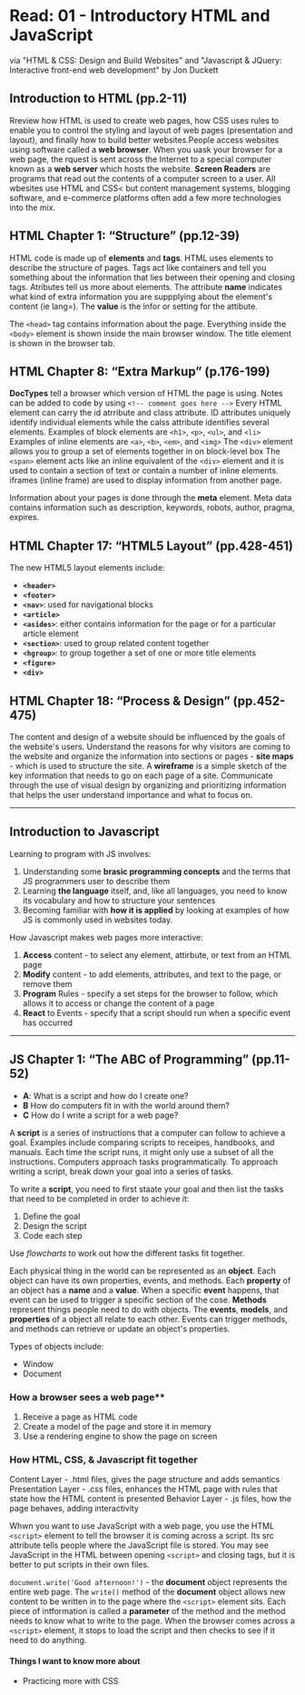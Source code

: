 # Read: 01 - Introductory HTML and JavaScript

via "HTML & CSS: Design and Build Websites" and "Javascript & JQuery: Interactive front-end web development" by Jon Duckett

## Introduction to HTML (pp.2-11)

Rreview how HTML is used to create web pages, how CSS uses rules to enable you to control the styling and layout of web pages (presentation and layout), and finally how to build better websites.People access websites using software called a **web browser**. When you uask your browser for a web page, the rquest is sent across the Internet to a special computer known as a **web server** which hosts the website. **Screen Readers** are programs that read out the contents of a computer screen to a user. All wbesites use HTML and CSS< but content management systems, blogging software, and e-commerce platforms often add a few more technologies into the mix.

## HTML Chapter 1: “Structure” (pp.12-39)

HTML code is made up of **elements** and **tags**. HTML uses elements to describe the structure of pages. Tags act like containers and tell you something about the information that lies between their opening and closing tags. Atributes tell us more about elements. The attribute **name** indicates what kind of extra information you are suppplying about the element's content (ie lang=). The **value** is the infor or setting for the attibute.

The `<head>` tag contains information about the page. Everything inside the `<body>` element is shown inside the main browser window. The title element is shown in the browser tab.

## HTML Chapter 8: “Extra Markup” (p.176-199)

**DocTypes** tell a browser which version of HTML the page is using. Notes can be added to code by using `<!-- comment goes here -->`
Every HTML element can carry the id atrribute and class attribute. ID attributes uniquely identify individual elements while the calss attribute identifies several elements.
Examples of block elements are `<h1>`, `<p>`, `<ul>`, and `<li>`
Examples of inline elements are `<a>`, `<b>`, `<em>`, and `<img>`
The `<div>` element allows you to group a set of elements together in on block-level box
The `<span>` element acts like an inline equivalent of the `<div>` element and it is used to contain a section of text or contain a number of inline elements.
iframes (inline frame) are used to display information from another page.

Information about your pages is done through the **meta** element. Meta data contains information such as description, keywords, robots, author, pragma, expires.

## HTML Chapter 17: “HTML5 Layout” (pp.428-451)

The new HTML5 layout elements include:

- **`<header>`**
- **`<footer>`**
- **`<nav>`**: used for navigational blocks
- **`<article>`**
- **`<asides>`**: either contains information for the page or for a particular article element
- **`<section>`**: used to group related content together
- **`<hgroup>`**: to group together a set of one or more title elements
- **`<figure>`**
- **`<div>`**

## HTML Chapter 18: “Process & Design” (pp.452-475)

The content and design of a website should be influenced by the goals of the website's users. Understand the reasons for why visitors are coming to the website and organize the information into sections or pages - **site maps** - which is used to structure the site. A **wireframe** is a simple sketch of the key information that needs to go on each page of a site. Communicate through the use of visual design by organizing and prioritizing information that helps the user understand importance and what to focus on.

---

## Introduction to Javascript

Learning to program with JS involves:

1. Understanding some **brasic programming concepts** and the terms that JS programmers user to describe them
2. Learning **the language** itself, and, like all languages, you need to know its vocabulary and how to structure your sentences
3. Becoming familiar with **how it is applied** by looking at examples of how JS is commonly used in websites today.

How Javascript makes web pages more interactive:

1. **Access** content - to select any element, attirbute, or text from an HTML page
2. **Modify** content - to add elements, attributes, and text to the page, or remove them
3. **Program** Rules - specify a set steps for the browser to follow, which allows it to access or change the content of a page
4. **React** to Events - specify that a script should run when a specific event has occurred

---

## JS Chapter 1: “The ABC of Programming” (pp.11-52)

- **A**: What is a script and how do I create one?
- **B** How do computers fit in with the world around them?
- **C** How do I write a script for a web page?

A **script** is a series of instructions that a computer can follow to achieve a goal. Examples include comparing scripts to receipes, handbooks, and manuals. Each time the script runs, it might only use a subset of all the instructions. Computers approach tasks programmatically. To approach writing a script, break down your goal into a series of tasks.

To write a **script**, you need to first staate your goal and then list the tasks that need to be completed in order to achieve it:

1. Define the goal
2. Design the script
3. Code each step

Use *flowcharts* to work out how the different tasks fit together.

Each physical thing in the world can be represented as an **object**. Each object can have its own properties, events, and methods. Each **property** of an object has a **name** and a **value**. When a specific **event** happens, that event can be used to trigger a specific section of the cose. **Methods** represent things people need to do with objects. The **events**, **models**, and **properties** of a object all relate to each other. Events can trigger methods, and methods can retrieve or update an object's properties.

Types of objects include:

- Window
- Document

### How a browser sees a web page**

1. Receive a page as HTML code
2. Create a model of the page and store it in memory
3. Use a rendering engine to show the page on screen

### How HTML, CSS, & Javascript fit together

Content Layer - .html files, gives the page structure and adds semantics
Presentation Layer - .css files, enhances the HTML page with rules that state how the HTML content is presented
Behavior Layer - .js files, how the page behaves, adding interactivity

Whwn you want to use JavaScript with a web page, you use the HTML `<script>` element to tell the browser it is coming across a script. Its src attribute tells people where the JavaScript file is stored. You may see JavaScript in the HTML between opening `<script>` and closing tags, but it is better to put scripts in their own files.

`document.write('Good afternoon!')` - the **document** object represents the entire web page. The `write()` method of the **document** object allows new content to be written in to the page where the `<script>` element sits. Each piece of intformation is called a **parameter** of the method and the method needs to know what to write to the page. When the browser comes across a `<script>` element, it stops to load the script and then checks to see if it need to do anything.

#### Things I want to know more about

- Practicing more with CSS
